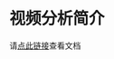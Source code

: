 # 视频分析简介

请[点此链接](https://nbviewer.jupyter.org/github/huaweicloud/ModelArts-Lab/tree/master/notebook/DL_video_analysis_introduction/video_analysis.ipynb)查看文档

